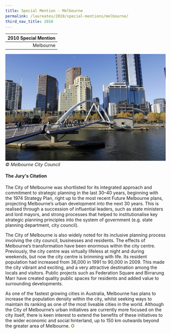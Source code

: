 ```yaml
---
title: Special Mention - Melbourne
permalink: /laureates/2010/special-mentions/melbourne/
third_nav_title: 2010
---
```


| 2010 Special Mention | 
|---:|
| Melbourne | 

![Melbourne](/images/special-mentions/melbourne.jpg)
_© Melbourne City Council_

#### **The Jury's Citation**
The City of Melbourne was shortlisted for its integrated approach and commitment to strategic planning in the last 30–40 years, beginning with the 1974 Strategy Plan, right up to the most recent Future Melbourne plans, projecting Melbourne’s urban development into the next 30 years. This is realised through a succession of influential leaders, such as state ministers and lord mayors, and strong processes that helped to institutionalise key strategic planning principles into the system of government (e.g. state planning department, city council).

The City of Melbourne is also widely noted for its inclusive planning process involving the city council, businesses and residents. The effects of Melbourne’s transformation have been enormous within the city centre. Previously, the city centre was virtually lifeless at night and during weekends, but now the city centre is brimming with life. Its resident population had increased from 36,000 in 1991 to 90,000 in 2009. This made the city vibrant and exciting, and a very attractive destination among the locals and visitors. Public projects such as Federation Square and Birrarung Marr have created quality public spaces for residents and added value to surrounding developments.

As one of the fastest growing cities in Australia, Melbourne has plans to increase the population density within the city, whilst seeking ways to maintain its ranking as one of the most liveable cities in the world. Although the City of Melbourne’s urban initiatives are currently more focused on the city itself, there is keen interest to extend the benefits of these initiatives to the wider economic and social hinterland, up to 150 km outwards beyond the greater area of Melbourne. **<font color="#967942">O</font>**
